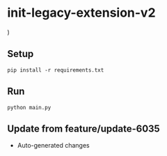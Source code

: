 # init-legacy-extension-v2

)

## Setup

```
pip install -r requirements.txt
```

## Run

```
python main.py
```

## Update from feature/update-6035
- Auto-generated changes
